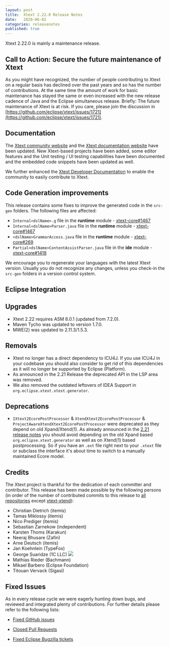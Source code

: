 ```yaml
---
layout: post
title:  Xtext 2.22.0 Release Notes
date:   2020-06-02
categories: releasenotes
published: true
---
```


Xtext 2.22.0 is mainly a maintenance release.

## Call to Action: Secure the future maintenance of Xtext

As you might have recognized, the number of people contributing to Xtext on a regular basis has declined over the past years and so has the number of contributions. At the same time the amount of work for basic maintenance has stayed the same or even increased with the new release cadence of Java and the Eclipse simultaneous release. Briefly: The future maintenance of Xtext is at risk. If you care, please join the discussion in [https://github.com/eclipse/xtext/issues/1721](https://github.com/eclipse/xtext/issues/1721).

## Documentation

The [Xtext community website](https://www.eclipse.org/Xtext/community.html) and the [Xtext documentation website](https://www.eclipse.org/Xtext/documentation/index.html) have been updated. New Xtext-based projects have been added, some editor features and the Unit testing / UI testing capabilities have been documented and the embedded code snippets have been updated as well.

We further enhanced the [Xtext Developer Documentation](https://github.com/eclipse/xtext/tree/master/dev-doc) to enable the community to easily contribute to Xtext.

## Code Generation improvements
This release contains some fixes to improve the generated code in the `src-gen` folders. The following files are affected:

* `Internal<dslName>.g` file in the **runtime** module - [xtext-core#1467](https://github.com/eclipse/xtext-core/issues/1467)
* `Internal<dslName>Parser.java` file in the **runtime** module - [xtext-core#1467](https://github.com/eclipse/xtext-core/issues/1467)
* `<dslName>GrammarAccess.java` file in the **runtime** module - [xtext-core#269](https://github.com/eclipse/xtext-core/issues/269)
* `Partial<dslName>ContentAssistParser.java` file in the **ide** module - [xtext-core#1418](https://github.com/eclipse/xtext-core/issues/1418)

We encourage you to regenerate your languages with the latest Xtext version. Usually you do not recognize any changes, unless you check-in the `src-gen` folders in a version control system.

## Eclipse Integration

## Upgrades

* Xtext 2.22 requires ASM 8.0.1 (updated from 7.2.0).
* Maven Tycho was updated to version 1.7.0.
* MWE(2) was updated to 2.11.3/1.5.3.

## Removals

* Xtext no longer has a direct dependency to ICU4J. If you use ICU4J in your codebase you should also consider to get rid of this dependencies as it will no longer be supported by Eclipse (Platform).
* As announced in the 2.21 Release the deprecated API in the LSP area was removed.
* We also removed the outdated leftovers of IDEA Support in `org.eclipse.xtext.xtext.generator`.

## Deprecations

* `IXtext2EcorePostProcessor` & `XtendXtext2EcorePostProcessor` & `ProjectAwareXtendXtext2EcorePostProcessor` were deprecated as they depend on old Xpand/Xtend(1). As already announced in the [2.21 release notes](./2020-03-03-version-2-21-0.md) you should avoid depending on the old Xpand based `org.eclipse.xtext.generator` as well as on Xtend(1) based postprocessing. So if you have an `.ext` file right next to your `.xtext` file or subclass the interface it's about time to switch to a manually maintained Ecore model.

## Credits

The Xtext project is thankful for the dedication of each committer and contributor. This release has been made possible by the following persons (in order of the number of contributed commits to this release to [all repositories](https://github.com/eclipse/xtext#repositories) except [xtext-xtend](https://github.com/eclipse/xtext-xtend)):

- Christian Dietrich (itemis)
- Tamas Miklossy (itemis)
- Nico Prediger (itemis)
- Sebastian Zarnekow (independent)
- Karsten Thoms (Karakun)
- Neeraj Bhusare (Zafin)
- Arne Deutsch (itemis)
- Jan Koehnlein (TypeFox)
- George Suaridze (1C LLC) ![](https://img.shields.io/badge/-first%20time%20contributor-green.svg)
- Mathias Rieder (Bachmann)
- Mikael Barbero (Eclipse Foundation)
- Titouan Vervack (Sigasi)

## Fixed Issues

As in every release cycle we were eagerly hunting down bugs, and reviewed and integrated plenty of contributions. For further details please refer to the following lists:

* [Fixed GitHub issues](https://github.com/search?utf8=%E2%9C%93&q=is%3Aissue+milestone%3ARelease_2.22+is%3Aclosed+repo%3Aeclipse%2Fxtext+repo%3Aeclipse%2Fxtext-core+repo%3Aeclipse%2Fxtext-lib+repo%3Aeclipse%2Fxtext-extras+repo%3Aeclipse%2Fxtext-eclipse+repo%3Aeclipse%2Fxtext-idea+repo%3Aeclipse%2Fxtext-web+repo%3Aeclipse%2Fxtext-maven+repo%3Aeclipse%2Fxtext-xtend&type=Issues&ref=searchresults)

* [Closed Pull Requests](https://github.com/search?utf8=%E2%9C%93&q=is%3Apr+milestone%3ARelease_2.22+is%3Aclosed+repo%3Aeclipse%2Fxtext+repo%3Aeclipse%2Fxtext-core+repo%3Aeclipse%2Fxtext-lib+repo%3Aeclipse%2Fxtext-extras+repo%3Aeclipse%2Fxtext-eclipse+repo%3Aeclipse%2Fxtext-idea+repo%3Aeclipse%2Fxtext-web+repo%3Aeclipse%2Fxtext-maven+repo%3Aeclipse%2Fxtext-xtend&type=Issues&ref=searchresults)

* [Fixed Eclipse Bugzilla tickets](https://bugs.eclipse.org/bugs/buglist.cgi?bug_status=RESOLVED&bug_status=VERIFIED&bug_status=CLOSED&classification=Modeling&classification=Tools&columnlist=product%2Ccomponent%2Cassigned_to%2Cbug_status%2Cresolution%2Cshort_desc%2Cchangeddate%2Ckeywords&f0=OP&f1=OP&f3=CP&f4=CP&known_name=Xtext%202.22&list_id=16618269&product=TMF&product=Xtend&query_based_on=Xtext%202.22&query_format=advanced&status_whiteboard=v2.22&status_whiteboard_type=allwordssubstr)
